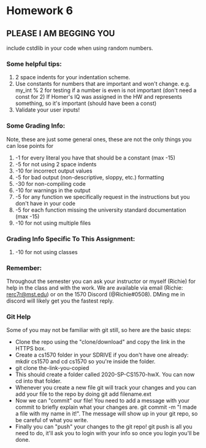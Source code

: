 # Homework 6

## PLEASE I AM BEGGING YOU
include cstdlib in your code when using random numbers.

### Some helpful tips:
1) 2 space indents for your indentation scheme.
2) Use constants for numbers that are important and won't change.
   e.g. my_int % 2 for testing if a number is even is not important (don't need a const for 2)
        If Homer's IQ was assigned in the HW and represents something, so it's important (should have been a const)
3) Validate your user inputs!

### Some Grading Info:
Note, these are just some general ones, these are not the only things you can lose points for
1) -1 for every literal you have that should be a constant (max -15)
2) -5 for not using 2 space indents
3) -10 for incorrect output values
4) -5 for bad output (non-descriptive, sloppy, etc.) formatting
5) -30 for non-compiling code
6) -10 for warnings in the output
7) -5 for any function we specifically request in the instructions but you don't have in your code
8) -5 for each function missing the university standard documentation (max -15)
9) -10 for not using multiple files

### Grading Info Specific To This Assignment:
1) -10 for not using classes

### Remember:
Throughout the semester you can ask your instructor or myself (Richie) for help in the class and with the work. We are available via email (Richie: rerc7r@mst.edu) or on the 1570 Discord (@Richie#0508). DMing me in discord will likely get you the fastest reply.

### Git Help

Some of you may not be familiar with git still, so here are the basic steps:

* Clone the repo using the "clone/download" and copy the link in the HTTPS box.
* Create a cs1570 folder in your SDRIVE if you don't have one already: mkdir cs1570 and cd cs1570 so you're inside the folder.
* git clone the-link-you-copied
* This should create a folder called 2020-SP-CS1570-hwX. You can now cd into that folder.
* Whenever you create a new file git will track your changes and you can add your file to the repo by doing git add filename.ext
* Now we can "commit" our file! You need to add a message with your commit to briefly explain what your changes are. git commit -m "I made a file with my name in it!". The message will show up in your git repo, so be careful of what you write.
* Finally you can "push" your changes to the git repo! git push  is all you need to do, it'll ask you to login with your info so once you login you'll be done.













